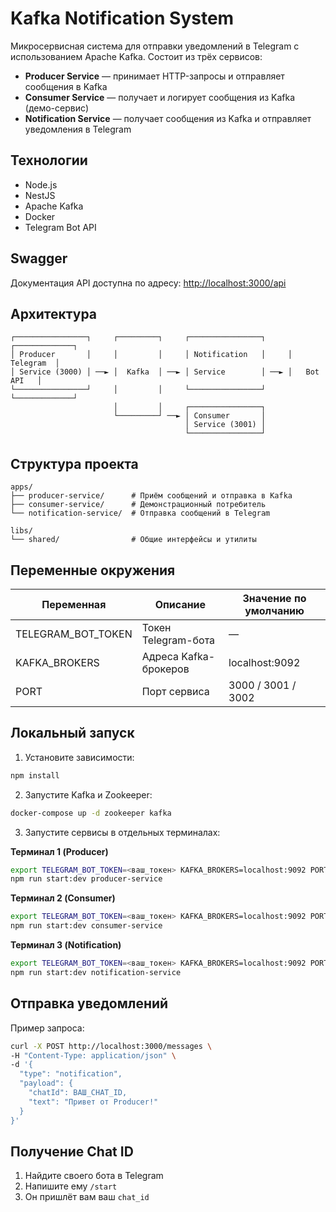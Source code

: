 # Kafka Notification System

Микросервисная система для отправки уведомлений в Telegram с использованием Apache Kafka. Состоит из трёх сервисов:

- **Producer Service** — принимает HTTP-запросы и отправляет сообщения в Kafka
- **Consumer Service** — получает и логирует сообщения из Kafka (демо-сервис)
- **Notification Service** — получает сообщения из Kafka и отправляет уведомления в Telegram

## Технологии

- Node.js
- NestJS
- Apache Kafka
- Docker
- Telegram Bot API

## Swagger

Документация API доступна по адресу: [http://localhost:3000/api](http://localhost:3000/api)

## Архитектура

```
┌────────────────┐     ┌─────────┐     ┌────────────────┐     ┌─────────────┐
│ Producer       │     │         │     │ Notification   │     │   Telegram  │
│ Service (3000) │ ──► │  Kafka  │ ──► │ Service        │ ──► │   Bot API   │
└────────────────┘     │         │     └────────────────┘     └─────────────┘
                       │         │     ┌────────────────┐
                       └─────────┘ ──► │ Consumer       │
                                       │ Service (3001) │
                                       └────────────────┘
```

## Структура проекта

```
apps/
├── producer-service/      # Приём сообщений и отправка в Kafka
├── consumer-service/      # Демонстрационный потребитель
└── notification-service/  # Отправка сообщений в Telegram

libs/
└── shared/                # Общие интерфейсы и утилиты
```

## Переменные окружения

| Переменная           | Описание                         | Значение по умолчанию |
|----------------------|----------------------------------|------------------------|
| TELEGRAM_BOT_TOKEN   | Токен Telegram-бота              | —                      |
| KAFKA_BROKERS        | Адреса Kafka-брокеров            | localhost:9092         |
| PORT                 | Порт сервиса                     | 3000 / 3001 / 3002     |

## Локальный запуск

1. Установите зависимости:

```bash
npm install
```

2. Запустите Kafka и Zookeeper:

```bash
docker-compose up -d zookeeper kafka
```

3. Запустите сервисы в отдельных терминалах:

**Терминал 1 (Producer)**

```bash
export TELEGRAM_BOT_TOKEN=<ваш_токен> KAFKA_BROKERS=localhost:9092 PORT=3000
npm run start:dev producer-service
```

**Терминал 2 (Consumer)**

```bash
export TELEGRAM_BOT_TOKEN=<ваш_токен> KAFKA_BROKERS=localhost:9092 PORT=3001
npm run start:dev consumer-service
```

**Терминал 3 (Notification)**

```bash
export TELEGRAM_BOT_TOKEN=<ваш_токен> KAFKA_BROKERS=localhost:9092 PORT=3002
npm run start:dev notification-service
```

## Отправка уведомлений

Пример запроса:

```bash
curl -X POST http://localhost:3000/messages \
-H "Content-Type: application/json" \
-d '{
  "type": "notification",
  "payload": {
    "chatId": ВАШ_CHAT_ID,
    "text": "Привет от Producer!"
  }
}'
```

## Получение Chat ID

1. Найдите своего бота в Telegram
2. Напишите ему `/start`
3. Он пришлёт вам ваш `chat_id`